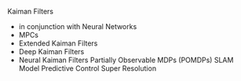Kaiman Filters
- in conjunction with Neural Networks
- MPCs
- Extended Kaiman Filters
- Deep Kaiman Filters
- Neural Kaiman Filters
Partially Observable MDPs (POMDPs)
SLAM
Model Predictive Control
Super Resolution


